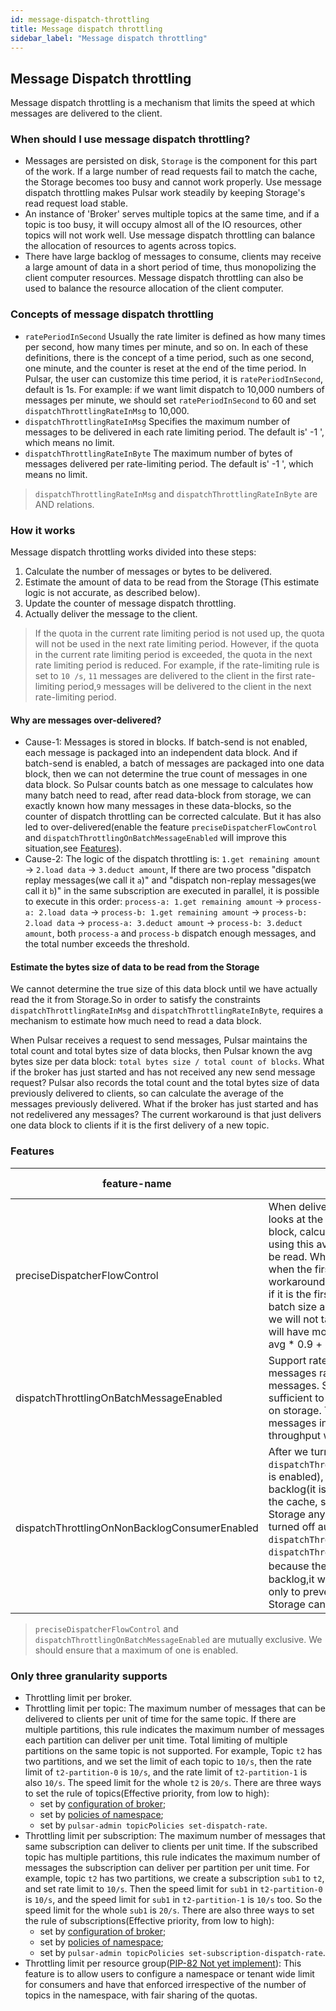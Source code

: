 ```yaml
---
id: message-dispatch-throttling
title: Message dispatch throttling
sidebar_label: "Message dispatch throttling"
---
```


## Message Dispatch throttling
Message dispatch throttling is a mechanism that limits the speed at which messages are delivered to the client.

### When should I use message dispatch throttling?
* Messages are persisted on disk, `Storage` is the component for this part of the work. If a large number of read
  requests fail to match the cache, the Storage becomes too busy and cannot work properly. Use message dispatch
  throttling makes Pulsar work steadily by keeping Storage's read request load stable.
* An instance of 'Broker' serves multiple topics at the same time, and if a topic is too busy, it will occupy
  almost all of the IO resources, other topics will not work well. Use message dispatch throttling can balance
  the allocation of resources to agents across topics.
* There have large backlog of messages to consume, clients may receive a large amount of data in a short period of time,
  thus monopolizing the client computer resources. Message dispatch throttling can also be used to balance the resource
  allocation of the client computer.

### Concepts of message dispatch throttling
- `ratePeriodInSecond` Usually the rate limiter is defined as how many times per second, how many times per minute, and
   so on. In each of these definitions, there is the concept of a time period, such as one second, one minute, and the
   counter is reset at the end of the time period. In Pulsar, the user can customize this time period, it is
   `ratePeriodInSecond`, default is 1s. For example: if we want limit dispatch to 10,000 numbers of messages per minute,
   we should set `ratePeriodInSecond` to 60 and set `dispatchThrottlingRateInMsg` to 10,000.
- `dispatchThrottlingRateInMsg` Specifies the maximum number of messages to be delivered in each rate limiting period. 
   The default is' -1 ', which means no limit.
- `dispatchThrottlingRateInByte` The maximum number of bytes of messages delivered per rate-limiting period. The default
   is' -1 ', which means no limit.

> `dispatchThrottlingRateInMsg` and `dispatchThrottlingRateInByte` are AND relations.

### How it works
Message dispatch throttling works divided into these steps:
1. Calculate the number of messages or bytes to be delivered.
2. Estimate the amount of data to be read from the Storage (This estimate logic is not accurate, as described below).
3. Update the counter of message dispatch throttling.
4. Actually deliver the message to the client.

> If the quota in the current rate limiting period is not used up, the quota will not be used in the next rate limiting
> period. However, if the quota in the current rate limiting period is exceeded, the quota in the next rate limiting
> period is reduced. For example, if the rate-limiting rule is set to `10 /s`, `11` messages are delivered to the client
> in the first rate-limiting period,`9` messages will be delivered to the client in the next rate-limiting period.

#### Why are messages over-delivered?
- Cause-1: Messages is stored in blocks. If batch-send is not enabled, each message is packaged into an independent data
block. And if batch-send is enabled, a batch of messages are packaged into one data block, then we can not determine the
true count of messages in one data block. So Pulsar counts batch as one message to calculates how many batch need to
read, after read data-block from storage, we can exactly known how many messages in these data-blocks, so the counter
of dispatch throttling can be corrected calculate. But it has also led to over-delivered(enable the feature
`preciseDispatcherFlowControl` and `dispatchThrottlingOnBatchMessageEnabled` will improve this situation,see [Features](#features)).
- Cause-2: The logic of the dispatch throttling is: `1.get remaining amount` -> `2.load data` -> `3.deduct amount`, If
there are two process "dispatch replay messages(we call it `a`)" and "dispatch non-replay messages(we call it `b`)" in
the same subscription are executed in parallel, it is possible to execute in this order:
`process-a: 1.get remaining amount` -> `process-a: 2.load data` -> `process-b: 1.get remaining amount` ->
`process-b: 2.load data` -> `process-a: 3.deduct amount` -> `process-b: 3.deduct amount`, both `process-a` and
`process-b` dispatch enough messages, and the total number exceeds the threshold.

#### Estimate the bytes size of data to be read from the Storage
We cannot determine the true size of this data block until we have actually read the it from Storage.So in order to
satisfy the constraints `dispatchThrottlingRateInMsg` and `dispatchThrottlingRateInByte`, requires a mechanism to
estimate how much need to read a data block.

When Pulsar receives a request to send messages, Pulsar maintains the total count and total bytes size of data blocks,
then Pulsar known the avg bytes size per data block: `total bytes size / total count of blocks`. What if the broker has
just started and has not received any new send message request? Pulsar also records the total count and the total bytes
size of data previously delivered to clients, so can calculate the average of the messages previously delivered. What if
the broker has just started and has not redelivered any messages? The current workaround is that just delivers one data
block to clients if it is the first delivery of a new topic.

### Features
| feature-name                                  | description                                                                                                                                                                                                                                                                                                                                                                                                                                                                                                                                                                                                                                                                          | example case                                                                                                                                                                                                                                                                                                                                                | default value |
|-----------------------------------------------|--------------------------------------------------------------------------------------------------------------------------------------------------------------------------------------------------------------------------------------------------------------------------------------------------------------------------------------------------------------------------------------------------------------------------------------------------------------------------------------------------------------------------------------------------------------------------------------------------------------------------------------------------------------------------------------|-------------------------------------------------------------------------------------------------------------------------------------------------------------------------------------------------------------------------------------------------------------------------------------------------------------------------------------------------------------|---------------|
| preciseDispatcherFlowControl                  | When delivering a message to the client, the Broker looks at the size and number of messages per data block, calculates an average and caches it in memory, using this average to estimate how many data blocks to be read. What if there is no estimated value in memory when the first reading of a new topic? The current workaround is that just delivers one data block to clients if it is the first delivery of a new topic. Since yesterday's batch size and today's batch size may be different, so we will not take a strict average, instead the newer data will have more weight, the algorithm is 'avg = (history-avg * 0.9 + new-avg * 0.1)' is used.                  | We set rate limiter to 10/s, if the average number of messages per batch currently recorded is 6, then we should read 2 data blocks, and if there have 7 and 8 messages each blocks, we will eventually exceed the limit. But if we disabled feature `preciseDispatcherFlowControl`, 10 data blocks will be read, which will make the excess problem worse. | false         |
| dispatchThrottlingOnBatchMessageEnabled       | Support rate-limiting dispatching on the batch messages rather than individual messages within batch messages. Since one batch is one data block, this is sufficient to constrain the concurrency of read requests on storage. This makes the count of the number of messages inaccurate,but also maximizes pulsar's throughput while keeping storage read requests stable.                                                                                                                                                                                                                                                                                                          | We set rate limiter to 10/s, after we enabled `dispatchThrottlingOnBatchMessageEnabled`, Pulsar do not care about how many messages per batch, 10 data blocks will be read and delivered, and the counter of rate limiter mark delivered 10 messages.                                                                                                       | false         |
| dispatchThrottlingOnNonBacklogConsumerEnabled | After we turn off `dispatchThrottlingOnNonBacklogConsumerEnabled`(default is enabled), if all consumers in one subscription have no backlog(it is clear that almost all read requests can hit the cache, so Pulsar will not send read request to the Storage any more), then message dispatch throttling is turned off automatically(it means that even if we set `dispatchThrottlingRateInMsg` and `dispatchThrottlingRateInByte`, throttling won't work because there is no backlog)，and if any consumer has backlog,it will be turned on automatically. If we need only to prevent the excessive read requests results in Storage can not work well, this feature is very useful. |                                                                                                                                                                                                                                                                                                                                                             | true          |

> `preciseDispatcherFlowControl` and `dispatchThrottlingOnBatchMessageEnabled` are mutually exclusive. We should ensure
> that a maximum of one is enabled.

### Only three granularity supports
- Throttling limit per broker.
- Throttling limit per topic: The maximum number of messages that can be delivered to clients per unit of time for the
  same topic. If there are multiple partitions, this rule indicates the maximum number of messages each partition can
  deliver per unit time. Total limiting of multiple partitions on the same topic is not supported. For example, Topic
  `t2` has two partitions, and we set the limit of each topic to `10/s`, then the rate limit of `t2-partition-0` is
  `10/s`, and the rate limit of `t2-partition-1` is also `10/s`. The speed limit for the whole `t2` is `20/s`. There
  are three ways to set the rule of topics(Effective priority, from low to high):
  - set by [configuration of broker](https://pulsar.apache.org/docs/reference-configuration/#broker); 
  - set by [policies of namespace](https://pulsar.apache.org/docs/2.10.x/admin-api-namespaces/#configure-dispatch-throttling-for-topics);
  - set by `pulsar-admin topicPolicies set-dispatch-rate`.
- Throttling limit per subscription: The maximum number of messages that same subscription can deliver to clients per
  unit time. If the subscribed topic has multiple partitions, this rule indicates the maximum number of messages the
  subscription can deliver per partition per unit time. For example, topic `t2` has two partitions, we create a
  subscription `sub1` to `t2`, and set rate limit to `10/s`. Then the speed limit for `sub1` in `t2-partition-0` is
  `10/s`, and the speed limit for `sub1` in `t2-partition-1` is `10/s` too. So the speed limit for the whole `sub1` is
  `20/s`. There are also three ways to set the rule of subscriptions(Effective priority, from low to high):
  - set by [configuration of broker](https://pulsar.apache.org/docs/reference-configuration/#broker);
  - set by [policies of namespace](https://pulsar.apache.org/docs/2.10.x/admin-api-namespaces/#configure-dispatch-throttling-for-subscription);
  - set by `pulsar-admin topicPolicies set-subscription-dispatch-rate`.
- Throttling limit per resource group([PIP-82 Not yet implement](https://github.com/apache/pulsar/wiki/PIP-82%3A-Tenant-and-namespace-level-rate-limiting)):
  This feature is to allow users to configure a namespace or tenant wide limit for consumers and have that enforced
  irrespective of the number of topics in the namespace, with fair sharing of the quotas.